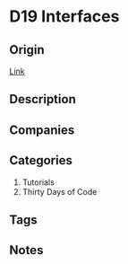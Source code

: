 # D19 Interfaces

## Origin

[Link](https://www.hackerrank.com/challenges/30-interfaces)

## Description

## Companies

## Categories

1. Tutorials
1. Thirty Days of Code

## Tags

## Notes